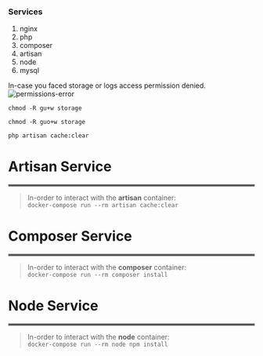 ### Services

1. nginx
2. php
3. composer
4. artisan
5. node
6. mysql



In-case you faced storage or logs access permission denied.
![permissions-error](https://user-images.githubusercontent.com/67461927/125365772-28caf300-e375-11eb-9d9a-a64444d66c0e.png)


`chmod -R gu+w storage`

`chmod -R guo+w storage`

`php artisan cache:clear`




# Artisan Service
<hr style="border:2px solid gray"> </hr>

> In-order to interact with the **artisan** container:  
> `docker-compose run --rm artisan cache:clear`





# Composer Service
<hr style="border:2px solid gray"> </hr>

> In-order to interact with the **composer** container:  
> `docker-compose run --rm composer install`





# Node Service
<hr style="border:2px solid gray"> </hr>

> In-order to interact with the **node** container:  
> `docker-compose run --rm node npm install`